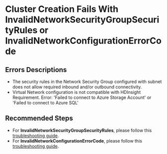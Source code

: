 <properties
    pageTitle="Cluster Creation Fails Due To an Issue With Network Security Group"
    description="Cluster Creation Fails Due To an Issue With Network Security Group"
    service="microsoft.hdinsight"
    resource="clusters"
    authors="ansi12"
    ms.author="ansiva"
    displayOrder="19"
    selfHelpType="resource"
    supportTopicIds="32629157, 32629032"
    resourceTags=""
    productPesIds="15078"
    cloudEnvironments="public, MoonCake"
/>

# Cluster Creation Fails With InvalidNetworkSecurityGroupSecurityRules or InvalidNetworkConfigurationErrorCode
## Errors Descriptions
* The security rules in the Network Security Group configured with subnet does not allow required inbound and/or outbound connectivity.
* Virtual Network configuration is not compatible with HDInsight Requirement. Error: 'Failed to connect to Azure Storage Account' or 'Failed to connect to Azure SQL'

## **Recommended Steps**
* For **InvalidNetworkSecurityGroupSecurityRules**, please follow this [troubleshooting guide](https://hdinsight.github.io/ClusterCRUD/hdinsight-nsg).
* For **InvalidNetworkConfigurationErrorCode**, please follow this [troubleshooting guide](https://hdinsight.github.io/ClusterCRUD/hdinsight-vnet#2-errordescription-contains-failed-to-connect-to-azure-storage-account-or-failed-to-connect-to-azure-sql).
